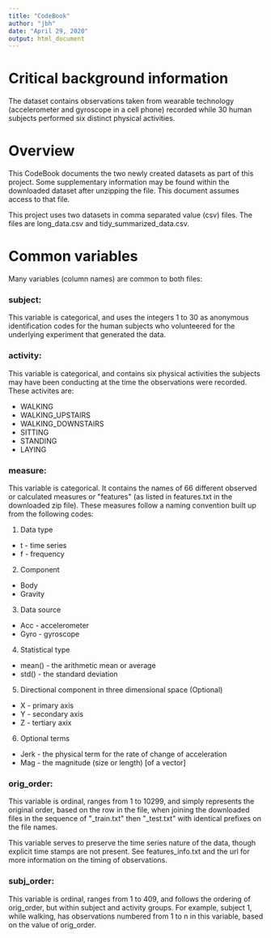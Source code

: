 ```yaml
---
title: "CodeBook"
author: "jbh"
date: "April 29, 2020"
output: html_document
---
```


# Critical background information

The dataset contains observations taken from wearable technology (accelerometer and gyroscope in a cell phone) recorded while 30 human subjects performed six distinct physical activities.

# Overview

This CodeBook documents the two newly created datasets as part of this project. Some supplementary information may be found within the downloaded dataset after unzipping the file.  This document assumes access to that file.

This project uses two datasets in comma separated value (csv) files.  The files are long_data.csv and tidy_summarized_data.csv.

# Common variables

Many variables (column names) are common to both files:

### subject:

This variable is categorical, and uses the integers 1 to 30 as anonymous identification codes for the human subjects who volunteered for the underlying experiment that generated the data.

### activity:

This variable is categorical, and contains six physical activities the subjects may have been conducting at the time the observations were recorded.  These activites are:
- WALKING
- WALKING_UPSTAIRS
- WALKING_DOWNSTAIRS
- SITTING
- STANDING
- LAYING

### measure:

This variable is categorical.  It contains the names of 66 different observed or calculated measures or "features" (as listed in features.txt in the downloaded zip file). These measures follow a naming convention built up from the following codes:

1. Data type
- t  - time series 
- f  - frequency
2. Component
- Body
- Gravity
3. Data source
- Acc - accelerometer
- Gyro - gyroscope
4. Statistical type
- mean() - the arithmetic mean or average
- std() - the standard deviation
5. Directional component in three dimensional space (Optional)
- X - primary axis
- Y - secondary axis
- Z - tertiary axix
6. Optional terms
- Jerk - the physical term for the rate of change of acceleration
- Mag - the magnitude (size or length) [of a vector]

### orig_order:

This variable is ordinal, ranges from 1 to 10299, and simply represents the original order, based on the row in the file, when joining the downloaded files in the sequence of "_train.txt" then "_test.txt" with identical prefixes on the file names.

This variable serves to preserve the time series nature of the data, though explicit time stamps are not present.  See features_info.txt and the url for more information on the timing of observations.

### subj_order:

This variable is ordinal, ranges from 1 to 409, and follows the ordering of orig_order, but within subject and activity groups. For example, subject 1, while walking, has observations numbered from 1 to n in this variable, based on the value of orig_order.


# 